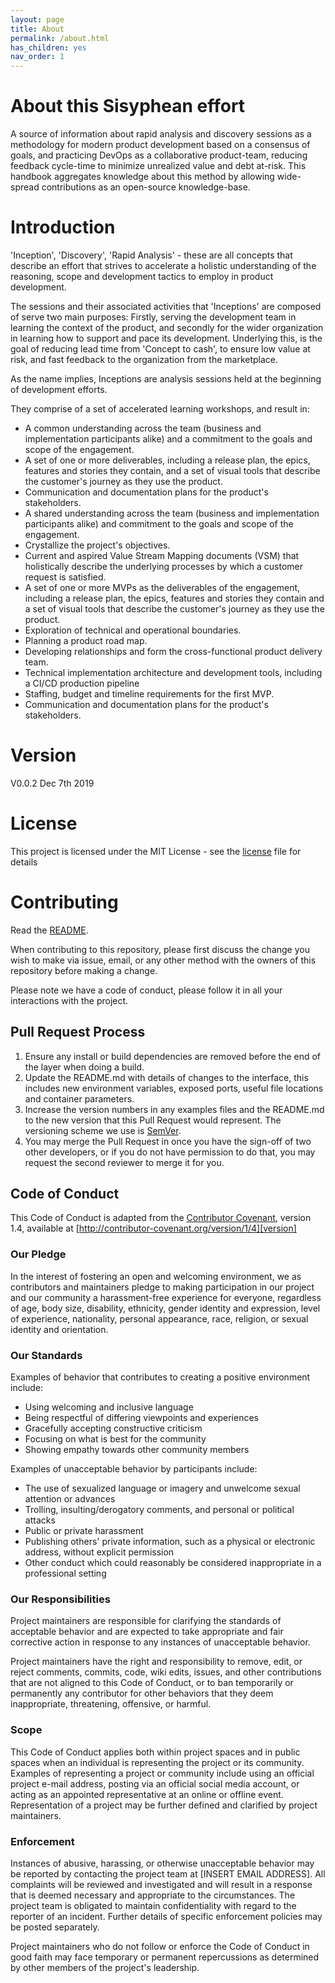 ```yaml
---
layout: page
title: About
permalink: /about.html
has_children: yes
nav_order: 1
---
```


# About this Sisyphean effort

A source of information about rapid analysis and discovery sessions as a methodology for modern product development based on a consensus of goals, and practicing DevOps as a collaborative product-team, reducing feedback cycle-time to minimize unrealized value and debt at-risk.
This handbook aggregates knowledge about this method by allowing wide-spread contributions as an open-source knowledge-base.

# Introduction

'Inception', 'Discovery', 'Rapid Analysis' - these are all concepts that describe an effort that strives to accelerate a holistic understanding of the reasoning, scope and development tactics to employ in product development.

The sessions and their associated activities that 'Inceptions' are composed of serve two main purposes: Firstly, serving the development team in learning the context of the product, and secondly for the wider organization in learning how to support and pace its development.
Underlying this, is the goal of reducing lead time from 'Concept to cash', to ensure low value at risk, and fast feedback to the organization from the marketplace.

As the name implies, Inceptions are analysis sessions held at the beginning of development efforts.

They comprise of a set of accelerated learning workshops, and result in:
- A common understanding across the team (business and implementation participants alike) and a commitment to the goals and scope of the engagement.
- A set of one or more deliverables, including a release plan, the epics, features and stories they contain, and a set of visual tools that describe the customer's journey as they use the product.
- Communication and documentation plans for the product's stakeholders.
- A shared understanding across the team (business and implementation participants alike) and commitment to the goals and scope of the engagement.
- Crystallize the project's objectives.
- Current and aspired Value Stream Mapping documents (VSM) that holistically describe the underlying processes by which a customer request is satisfied.
- A set of one or more MVPs as the deliverables of the engagement, including a release plan, the epics, features and stories they contain and a set of visual tools that describe the customer's journey as they use the product.
- Exploration of technical and operational boundaries.
- Planning a product road map.
- Developing relationships and form the cross-functional product delivery team.
- Technical implementation architecture and development tools, including a CI/CD production pipeline
- Staffing, budget and timeline requirements for the first MVP.
- Communication and documentation plans for the product's stakeholders.

# Version

V0.0.2 Dec 7th 2019

# License

This project is licensed under the MIT License - see the [license](https://opensource.org/licenses/MIT) file for details

# Contributing

Read the [README](https://github.com/ihassin/inception/blob/master/Readme.md).

When contributing to this repository, please first discuss the change you wish to make via issue,
email, or any other method with the owners of this repository before making a change. 

Please note we have a code of conduct, please follow it in all your interactions with the project.

## Pull Request Process

1. Ensure any install or build dependencies are removed before the end of the layer when doing a 
   build.
2. Update the README.md with details of changes to the interface, this includes new environment 
   variables, exposed ports, useful file locations and container parameters.
3. Increase the version numbers in any examples files and the README.md to the new version that this
   Pull Request would represent. The versioning scheme we use is [SemVer](http://semver.org/).
4. You may merge the Pull Request in once you have the sign-off of two other developers, or if you 
   do not have permission to do that, you may request the second reviewer to merge it for you.

## Code of Conduct

This Code of Conduct is adapted from the [Contributor Covenant][homepage], version 1.4,
available at [http://contributor-covenant.org/version/1/4][version]

[homepage]: http://contributor-covenant.org
[version]: http://contributor-covenant.org/version/1/4/

### Our Pledge

In the interest of fostering an open and welcoming environment, we as
contributors and maintainers pledge to making participation in our project and
our community a harassment-free experience for everyone, regardless of age, body
size, disability, ethnicity, gender identity and expression, level of experience,
nationality, personal appearance, race, religion, or sexual identity and
orientation.

### Our Standards

Examples of behavior that contributes to creating a positive environment
include:

* Using welcoming and inclusive language
* Being respectful of differing viewpoints and experiences
* Gracefully accepting constructive criticism
* Focusing on what is best for the community
* Showing empathy towards other community members

Examples of unacceptable behavior by participants include:

* The use of sexualized language or imagery and unwelcome sexual attention or
advances
* Trolling, insulting/derogatory comments, and personal or political attacks
* Public or private harassment
* Publishing others' private information, such as a physical or electronic
  address, without explicit permission
* Other conduct which could reasonably be considered inappropriate in a
  professional setting

### Our Responsibilities

Project maintainers are responsible for clarifying the standards of acceptable
behavior and are expected to take appropriate and fair corrective action in
response to any instances of unacceptable behavior.

Project maintainers have the right and responsibility to remove, edit, or
reject comments, commits, code, wiki edits, issues, and other contributions
that are not aligned to this Code of Conduct, or to ban temporarily or
permanently any contributor for other behaviors that they deem inappropriate,
threatening, offensive, or harmful.

### Scope

This Code of Conduct applies both within project spaces and in public spaces
when an individual is representing the project or its community. Examples of
representing a project or community include using an official project e-mail
address, posting via an official social media account, or acting as an appointed
representative at an online or offline event. Representation of a project may be
further defined and clarified by project maintainers.

### Enforcement

Instances of abusive, harassing, or otherwise unacceptable behavior may be
reported by contacting the project team at [INSERT EMAIL ADDRESS]. All
complaints will be reviewed and investigated and will result in a response that
is deemed necessary and appropriate to the circumstances. The project team is
obligated to maintain confidentiality with regard to the reporter of an incident.
Further details of specific enforcement policies may be posted separately.

Project maintainers who do not follow or enforce the Code of Conduct in good
faith may face temporary or permanent repercussions as determined by other
members of the project's leadership.
